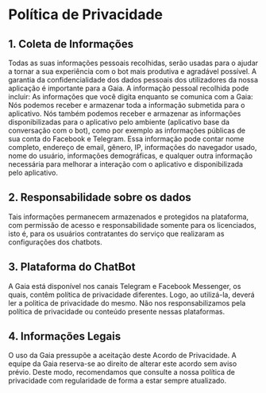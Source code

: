 # Política de Privacidade

## 1. Coleta de Informações
Todas as suas informações pessoais recolhidas, serão usadas para o ajudar a tornar a sua experiência com o bot mais produtiva e agradável possível. A garantia da confidencialidade dos dados pessoais dos utilizadores da nossa aplicação é importante para a Gaia.
A informação pessoal recolhida pode incluir:
As informações que você digita enquanto se comunica com a Gaia:
Nós podemos receber e armazenar toda a informação submetida para o aplicativo.
Nós também podemos receber e armazenar as informações disponibilizadas para o aplicativo pelo ambiente (aplicativo base da conversação com o bot), como por exemplo as informações públicas de sua conta do Facebook e Telegram. Essa informação pode contar nome completo, endereço de email, gênero, IP, informações do navegador usado, nome do usuário, informações demográficas, e qualquer outra informação necessária para melhorar a interação com o aplicativo e disponibilizada pelo aplicativo.


## 2. Responsabilidade sobre os dados
Tais informações permanecem armazenados e protegidos na plataforma, com permissão de acesso e responsabilidade somente para os licenciados, isto é, para os usuários contratantes do serviço que realizaram as configurações dos chatbots.


## 3. Plataforma do ChatBot
A Gaia está disponível nos canais Telegram e Facebook Messenger, os quais, contêm política de privacidade diferentes. Logo, ao utilizá-la, deverá ler a politica de privacidade do mesmo. Não nos responsabilizamos pela política de privacidade ou conteúdo presente nessas plataformas.

## 4. Informações Legais
O uso da Gaia pressupõe a aceitação deste Acordo de Privacidade. A equipe da Gaia reserva-se ao direito de alterar este acordo sem aviso prévio. Deste modo, recomendamos que consulte a nossa política de privacidade com regularidade de forma a estar sempre atualizado.
